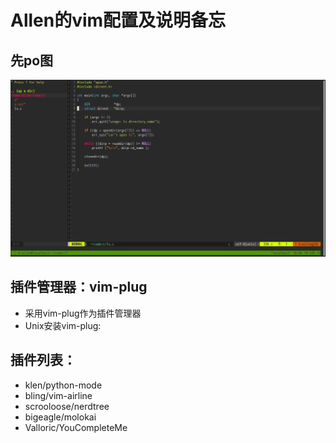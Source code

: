 # Allen的vim配置及说明备忘
## 先po图

![image](https://github.com/allen0125/vim/blob/master/vim%E9%85%8D%E7%BD%AE%E6%95%88%E6%9E%9C%E5%9B%BE.png)

## 插件管理器：vim-plug
* 采用vim-plug作为插件管理器
* Unix安装vim-plug:

## 插件列表：
* klen/python-mode
* bling/vim-airline
* scrooloose/nerdtree
* bigeagle/molokai
* Valloric/YouCompleteMe

